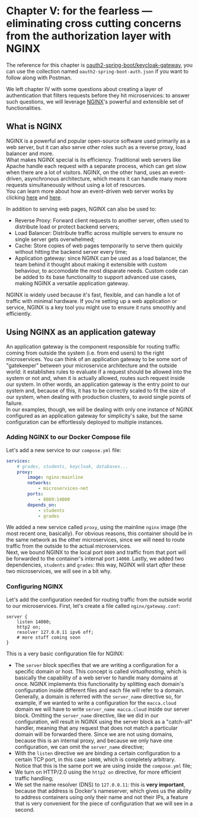 # Chapter V: for the fearless — eliminating cross cutting concerns from the authorization layer with NGINX
The reference for this chapter is [oauth2-spring-boot/keycloak-gateway](https://github.com/emilianomaccaferri/oauth2-spring-boot/tree/keycloak-gateway), you can use the collection named `oauth2-spring-boot-auth.json` if you want to follow along with Postman.

We left chapter IV with some questions about creating a layer of authentication that filters requests before they hit microservices: to answer such questions, we will leverage [NGINX](https://nginx.org/)'s powerful and extensible set of functionalities.

## What is NGINX
NGINX is a powerful and popular open-source software used primarily as a web server, but it can also serve other roles such as a reverse proxy, load balancer and more.
<br>
What makes NGINX special is its efficiency. Traditional web servers like Apache handle each request with a separate process, which can get slow when there are a lot of visitors. NGINX, on the other hand, uses an event-driven, asynchronous architecture, which means it can handle many more requests simultaneously without using a lot of resources.<br>
You can learn more about how an event-driven web server works by clicking [here](https://github.com/emilianomaccaferri/epolly) and [here](https://static.macca.cloud/public/epolly.pdf).

In addition to serving web pages, NGINX can also be used to:

- Reverse Proxy: Forward client requests to another server, often used to distribute load or protect backend servers;
- Load Balancer: Distribute traffic across multiple servers to ensure no single server gets overwhelmed;
- Cache: Store copies of web pages temporarily to serve them quickly without hitting the backend server every time;
- Application gateway: since NGINX can be used as a load balancer, the team behind it thought about making it extensible with custom behaviour, to accomodate the most disparate needs. Custom code can be added to its base functionality to support advanced use cases, making NGINX a versatile application gateway.

NGINX is widely used because it's fast, flexible, and can handle a lot of traffic with minimal hardware. If you're setting up a web application or service, NGINX is a key tool you might use to ensure it runs smoothly and efficiently.

## Using NGINX as an application gateway
An application gateway is the component responsible for routing traffic coming from outside the system (i.e. from end users) to the right microservices. You can think of an application gateway to be some sort of "gatekeeper" between your microservice architecture and the outside world: it establishes rules to evaluate if a request should be allowed into the system or not and, when it is actually allowed, routes such request inside our system. In other words, an application gateway is the entry point to our system and, because of this, it has to be correctly scaled to fit the size of our system, when dealing with production clusters, to avoid single points of failure.<br>
In our examples, though, we will be dealing with only one instance of NGINX configured as an application gateway for simplicity's sake, but the same configuration can be effortlessly deployed to multiple instances.

### Adding NGINX to our Docker Compose file
Let's add a new service to our `compose.yml` file:
```yaml
services:
    # grades, students, keycloak, databases...
    proxy:
        image: nginx:mainline
        networks:
            - microservices-net
        ports:
            - 8089:14000
        depends_on:
            - students
            - grades
```
We added a new service called `proxy`, using the mainline `nginx` image (the most recent one, basically). For obvious reasons, this container should be in the same network as the other microservices, since we will need to route traffic from the outside to the actual microservices.<br>
Next, we bound NGINX to the local port `8089` and traffic from that port will be forwarded to the container's internal port `14000`. Lastly, we added two dependencies, `students` and `grades`: this way, NGINX will start _after_ these two microservices, we will see in a bit why.

### Configuring NGINX
Let's add the configuration needed for routing traffic from the outside world to our microservices. First, let's create a file called `nginx/gateway.conf`:
```nginx
server {
    listen 14000;
    http2 on;
    resolver 127.0.0.11 ipv6 off;
    # more stuff coming soon
}
```

This is a very basic configuration file for NGINX:
- The `server` block specifies that we are writing a configuration for a specific domain or host. This concept is called *virtualhosting*, which is basically the capability of a web server to handle many domains at once. NGINX implements this functionality by splitting each domain's configuration inside different files and each file will refer to a domain. Generally, a domain is referred with the `server_name` directive so, for example, if we wanted to write a configuration for the `macca.cloud` domain we will have to write `server_name macca.cloud` inside our server block. Omitting the `server_name` directive, like we did in our configuration, will result in NGINX using the server block as a "catch-all" handler, meaning that any request that does not match a particular domain will be forwarded there. Since we are not using domains, because this is an internal proxy, and because we only have one configuration, we can omit the `server_name` directive;
- With the `listen` directive we are binding a certain configuration to a certain TCP port, in this case `14000`, which is completely arbitrary. Notice that this is the same port we are using inside the `compose.yml` file;
- We turn on HTTP/2.0 using the `http2 on` directive, for more efficient traffic handling;
- We set the name resolver (DNS) to `127.0.0.11`: this is __very important__, because that address is Docker's nameserver, which gives us the ability to address containers using only their name and not their IPs, a feature that is very convenient for the piece of configuration that we will see in a second.

